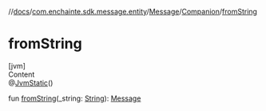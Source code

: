 //[docs](../../../index.md)/[com.enchainte.sdk.message.entity](../../index.md)/[Message](../index.md)/[Companion](index.md)/[fromString](from-string.md)



# fromString  
[jvm]  
Content  
@[JvmStatic](https://kotlinlang.org/api/latest/jvm/stdlib/kotlin.jvm/-jvm-static/index.html)()  
  
fun [fromString](from-string.md)(_string: [String](https://kotlinlang.org/api/latest/jvm/stdlib/kotlin/-string/index.html)): [Message](../index.md)  



